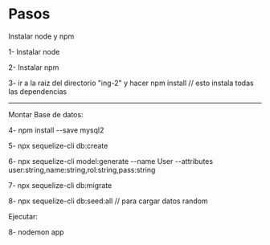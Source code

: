 # Pasos

Instalar node y npm

1- Instalar node

2- Instalar npm

3- ir a la raiz del directorio "ing-2" y hacer npm install // esto instala todas las dependencias

___________________

Montar Base de datos:

4- npm install --save mysql2

5- npx sequelize-cli db:create

6- npx sequelize-cli model:generate --name User --attributes user:string,name:string,rol:string,pass:string

7- npx sequelize-cli db:migrate

8- npx sequelize-cli db:seed:all  // para cargar datos random

Ejecutar:

8- nodemon app
